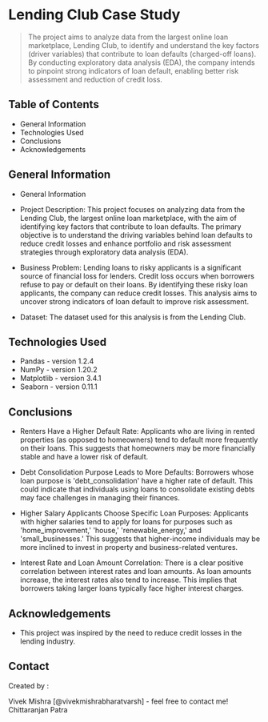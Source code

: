 # Lending Club Case Study
> The project aims to analyze data from the largest online loan marketplace, Lending Club, to identify and understand the key factors (driver variables) that contribute to loan defaults (charged-off loans). By conducting exploratory data analysis (EDA), the company intends to pinpoint strong indicators of loan default, enabling better risk assessment and reduction of credit loss.


## Table of Contents
* General Information
* Technologies Used
* Conclusions
* Acknowledgements


## General Information
- General Information

* Project Description: This project focuses on analyzing data from the Lending Club, the largest online loan marketplace, with the aim  of identifying key factors that contribute to loan defaults. The primary objective is to understand the driving variables behind loan defaults to reduce credit losses and enhance portfolio and risk assessment strategies through exploratory data analysis (EDA).

* Business Problem: Lending loans to risky applicants is a significant source of financial loss for lenders. Credit loss occurs when borrowers refuse to pay or default on their loans. By identifying these risky loan applicants, the company can reduce credit losses. This analysis aims to uncover strong indicators of loan default to improve risk assessment.

* Dataset: The dataset used for this analysis is from the Lending Club.

## Technologies Used
- Pandas - version 1.2.4
- NumPy - version 1.20.2
- Matplotlib - version 3.4.1
- Seaborn - version 0.11.1

## Conclusions
- Renters Have a Higher Default Rate: Applicants who are living in rented properties (as opposed to homeowners) tend to default more frequently on their loans. This suggests that homeowners may be more financially stable and have a lower risk of default.

- Debt Consolidation Purpose Leads to More Defaults: Borrowers whose loan purpose is 'debt_consolidation' have a higher rate of default. This could indicate that individuals using loans to consolidate existing debts may face challenges in managing their finances.

- Higher Salary Applicants Choose Specific Loan Purposes: Applicants with higher salaries tend to apply for loans for purposes such as 'home_improvement,' 'house,' 'renewable_energy,' and 'small_businesses.' This suggests that higher-income individuals may be more inclined to invest in property and business-related ventures.

- Interest Rate and Loan Amount Correlation: There is a clear positive correlation between interest rates and loan amounts. As loan amounts increase, the interest rates also tend to increase. This implies that borrowers taking larger loans typically face higher interest charges.


## Acknowledgements
- This project was inspired by the need to reduce credit losses in the lending industry.


## Contact

Created by :

Vivek Mishra [@vivekmishrabharatvarsh] - feel free to contact me!
Chittaranjan Patra

